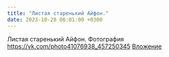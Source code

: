 ```yaml
---
title: "Листая старенький Айфон."
date: 2023-10-28 06:01:00 +0300
---
```


Листая старенький Айфон.
Фотография
<a class="vk-attach" href="https://vk.com/photo41076938_457250345">https://vk.com/photo41076938_457250345</a>
<a class="vk-attach" href="https://vk.com/photo41076938_457250345">Вложение</a>
